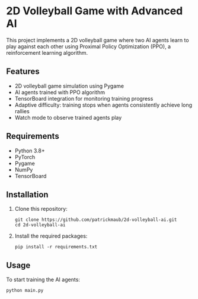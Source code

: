 # 2D Volleyball Game with Advanced AI

This project implements a 2D volleyball game where two AI agents learn to play against each other using Proximal Policy Optimization (PPO), a reinforcement learning algorithm.

## Features

- 2D volleyball game simulation using Pygame
- AI agents trained with PPO algorithm
- TensorBoard integration for monitoring training progress
- Adaptive difficulty: training stops when agents consistently achieve long rallies
- Watch mode to observe trained agents play

## Requirements

- Python 3.8+
- PyTorch
- Pygame
- NumPy
- TensorBoard

## Installation

1. Clone this repository:
   ```
   git clone https://github.com/patrickmaub/2d-volleyball-ai.git
   cd 2d-volleyball-ai
   ```

2. Install the required packages:
   ```
   pip install -r requirements.txt
   ```

## Usage

To start training the AI agents:

```
python main.py